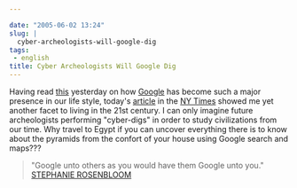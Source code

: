 ```yaml
---

date: "2005-06-02 13:24"
slug: |
  cyber-archeologists-will-google-dig
tags:
 - english
title: Cyber Archeologists Will Google Dig
---
```


Having read
[this](http://usefulinc.com/edd/blog/contents/2005/06/02-search/read)
yesterday on how [Google](http://www.google.com) has become such a major
presence in our life style, today's
[article](http://www.nytimes.com/2005/06/02/fashion/thursdaystyles/02GOOGLE.html?pagewanted=2&ei=5088&en=5569dd85c4dfd7e8&ex=1275364800&partner=rssnyt&emc=rss)
in the [NY Times](http://www.nytimes.com) showed me yet another facet to
living in the 21st century. I can only imagine future archeologists
performing "cyber-digs" in order to study civilizations from our time.
Why travel to Egypt if you can uncover everything there is to know about
the pyramids from the confort of your house using Google search and
maps???

> \"Google unto others as you would have them Google unto you.\"
> [STEPHANIE
> ROSENBLOOM](http://query.nytimes.com/search/query?ppds=bylL&v1=STEPHANIE%20ROSENBLOOM&fdq=19960101&td=sysdate&sort=newest&ac=STEPHANIE%20ROSENBLOOM&inline=nyt-per)
